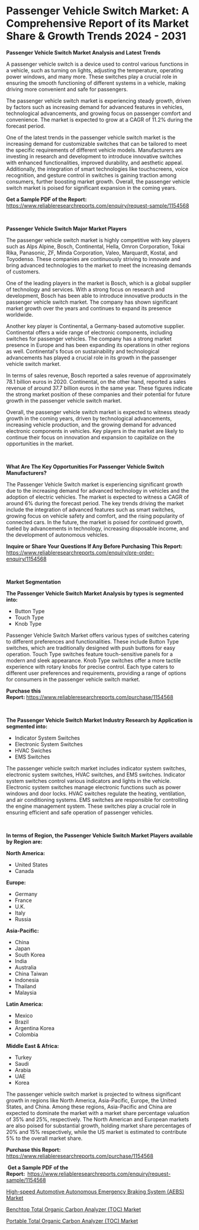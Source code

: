 <p><h1>Passenger Vehicle Switch Market: A Comprehensive Report of its Market Share & Growth Trends 2024 - 2031</h1></p><p><strong>Passenger Vehicle Switch Market Analysis and Latest Trends</strong></p>
<p><p>A passenger vehicle switch is a device used to control various functions in a vehicle, such as turning on lights, adjusting the temperature, operating power windows, and many more. These switches play a crucial role in ensuring the smooth functioning of different systems in a vehicle, making driving more convenient and safe for passengers.</p><p>The passenger vehicle switch market is experiencing steady growth, driven by factors such as increasing demand for advanced features in vehicles, technological advancements, and growing focus on passenger comfort and convenience. The market is expected to grow at a CAGR of 11.2% during the forecast period.</p><p>One of the latest trends in the passenger vehicle switch market is the increasing demand for customizable switches that can be tailored to meet the specific requirements of different vehicle models. Manufacturers are investing in research and development to introduce innovative switches with enhanced functionalities, improved durability, and aesthetic appeal. Additionally, the integration of smart technologies like touchscreens, voice recognition, and gesture control in switches is gaining traction among consumers, further boosting market growth. Overall, the passenger vehicle switch market is poised for significant expansion in the coming years.</p></p>
<p><strong>Get a Sample PDF of the Report:&nbsp;</strong> <a href="https://www.reliableresearchreports.com/enquiry/request-sample/1154568">https://www.reliableresearchreports.com/enquiry/request-sample/1154568</a></p>
<p>&nbsp;</p>
<p><strong>Passenger Vehicle Switch Major Market Players</strong></p>
<p><p>The passenger vehicle switch market is highly competitive with key players such as Alps Alpine, Bosch, Continental, Hella, Omron Corporation, Tokai Rika, Panasonic, ZF, Minda Corporation, Valeo, Marquardt, Kostal, and Toyodenso. These companies are continuously striving to innovate and bring advanced technologies to the market to meet the increasing demands of customers.</p><p>One of the leading players in the market is Bosch, which is a global supplier of technology and services. With a strong focus on research and development, Bosch has been able to introduce innovative products in the passenger vehicle switch market. The company has shown significant market growth over the years and continues to expand its presence worldwide.</p><p>Another key player is Continental, a Germany-based automotive supplier. Continental offers a wide range of electronic components, including switches for passenger vehicles. The company has a strong market presence in Europe and has been expanding its operations in other regions as well. Continental's focus on sustainability and technological advancements has played a crucial role in its growth in the passenger vehicle switch market.</p><p>In terms of sales revenue, Bosch reported a sales revenue of approximately 78.1 billion euros in 2020. Continental, on the other hand, reported a sales revenue of around 37.7 billion euros in the same year. These figures indicate the strong market position of these companies and their potential for future growth in the passenger vehicle switch market.</p><p>Overall, the passenger vehicle switch market is expected to witness steady growth in the coming years, driven by technological advancements, increasing vehicle production, and the growing demand for advanced electronic components in vehicles. Key players in the market are likely to continue their focus on innovation and expansion to capitalize on the opportunities in the market.</p></p>
<p>&nbsp;</p>
<p><strong>What Are The Key Opportunities For Passenger Vehicle Switch Manufacturers?</strong></p>
<p><p>The Passenger Vehicle Switch market is experiencing significant growth due to the increasing demand for advanced technology in vehicles and the adoption of electric vehicles. The market is expected to witness a CAGR of around 6% during the forecast period. The key trends driving the market include the integration of advanced features such as smart switches, growing focus on vehicle safety and comfort, and the rising popularity of connected cars. In the future, the market is poised for continued growth, fueled by advancements in technology, increasing disposable income, and the development of autonomous vehicles.</p></p>
<p><strong>Inquire or Share Your Questions If Any Before Purchasing This Report:</strong> <a href="https://www.reliableresearchreports.com/enquiry/pre-order-enquiry/1154568">https://www.reliableresearchreports.com/enquiry/pre-order-enquiry/1154568</a></p>
<p>&nbsp;</p>
<p><strong>Market Segmentation</strong></p>
<p><strong>The Passenger Vehicle Switch Market Analysis by types is segmented into:</strong></p>
<p><ul><li>Button Type</li><li>Touch Type</li><li>Knob Type</li></ul></p>
<p><p>Passenger Vehicle Switch Market offers various types of switches catering to different preferences and functionalities. These include Button Type switches, which are traditionally designed with push buttons for easy operation. Touch Type switches feature touch-sensitive panels for a modern and sleek appearance. Knob Type switches offer a more tactile experience with rotary knobs for precise control. Each type caters to different user preferences and requirements, providing a range of options for consumers in the passenger vehicle switch market.</p></p>
<p><strong>Purchase this Report:&nbsp;</strong><a href="https://www.reliableresearchreports.com/purchase/1154568">https://www.reliableresearchreports.com/purchase/1154568</a></p>
<p>&nbsp;</p>
<p><strong>The Passenger Vehicle Switch Market Industry Research by Application is segmented into:</strong></p>
<p><ul><li>Indicator System Switches</li><li>Electronic System Switches</li><li>HVAC Swiches</li><li>EMS Switches</li></ul></p>
<p><p>The passenger vehicle switch market includes indicator system switches, electronic system switches, HVAC switches, and EMS switches. Indicator system switches control various indicators and lights in the vehicle. Electronic system switches manage electronic functions such as power windows and door locks. HVAC switches regulate the heating, ventilation, and air conditioning systems. EMS switches are responsible for controlling the engine management system. These switches play a crucial role in ensuring efficient and safe operation of passenger vehicles.</p></p>
<p>&nbsp;</p>
<p><strong>In terms of Region, the Passenger Vehicle Switch Market Players available by Region are:</strong></p>
<p>
    <p> <strong> North America: </strong>
        <ul>
            <li>United States</li>
            <li>Canada</li>
        </ul>
        </p> 
    <p> <strong> Europe: </strong>
        <ul>
            <li>Germany</li>
            <li>France</li>
            <li>U.K.</li>
            <li>Italy</li>
            <li>Russia</li>
        </ul>
        </p> 
    <p> <strong> Asia-Pacific: </strong>
        <ul>
            <li>China</li>
            <li>Japan</li>
            <li>South Korea</li>
            <li>India</li>
            <li>Australia</li>
            <li>China Taiwan</li>
            <li>Indonesia</li>
            <li>Thailand</li>
            <li>Malaysia</li>
        </ul>
        </p> 
    <p> <strong> Latin America: </strong>
        <ul>
            <li>Mexico</li>
            <li>Brazil</li>
            <li>Argentina Korea</li>
            <li>Colombia</li>
        </ul>
        </p> 
    <p> <strong> Middle East & Africa: </strong>
        <ul>
            <li>Turkey</li>
            <li>Saudi</li>
            <li>Arabia</li>
            <li>UAE</li>
            <li>Korea</li>
        </ul>
    </p>
    </p>
<p><p>The passenger vehicle switch market is projected to witness significant growth in regions like North America, Asia-Pacific, Europe, the United States, and China. Among these regions, Asia-Pacific and China are expected to dominate the market with a market share percentage valuation of 35% and 25%, respectively. The North American and European markets are also poised for substantial growth, holding market share percentages of 20% and 15% respectively, while the US market is estimated to contribute 5% to the overall market share.</p></p>
<p><strong>Purchase this Report: </strong><a href="https://www.reliableresearchreports.com/purchase/1154568">https://www.reliableresearchreports.com/purchase/1154568</a></p>
<p>&nbsp;<strong>Get a Sample PDF of the Report:&nbsp;&nbsp;</strong><a href="https://www.reliableresearchreports.com/enquiry/request-sample/1154568">https://www.reliableresearchreports.com/enquiry/request-sample/1154568</a></p>
<p><strong></strong></p>
<p><p><a href="https://view.publitas.com/reportprime-1/high-speed-automotive-autonomous-emergency-braking-system-aebs-market-a-comprehensive-report-of-its-market-share-growth-trends-2023-2030/">High-speed Automotive Autonomous Emergency Braking System (AEBS) Market</a></p><p><a href="https://view.publitas.com/reportprime-1/benchtop-total-organic-carbon-analyzer-toc-market-challenges-opportunities-and-growth-drivers-and-major-market-players-forecasted-for-period-from-2023-2030/">Benchtop Total Organic Carbon Analyzer (TOC) Market</a></p><p><a href="https://view.publitas.com/reportprime-1/portable-total-organic-carbon-analyzer-toc-market-analysis-and-market-size-global-industry-overview-market-segmentation-and-forecast-2023-to-2030/">Portable Total Organic Carbon Analyzer (TOC) Market</a></p></p>